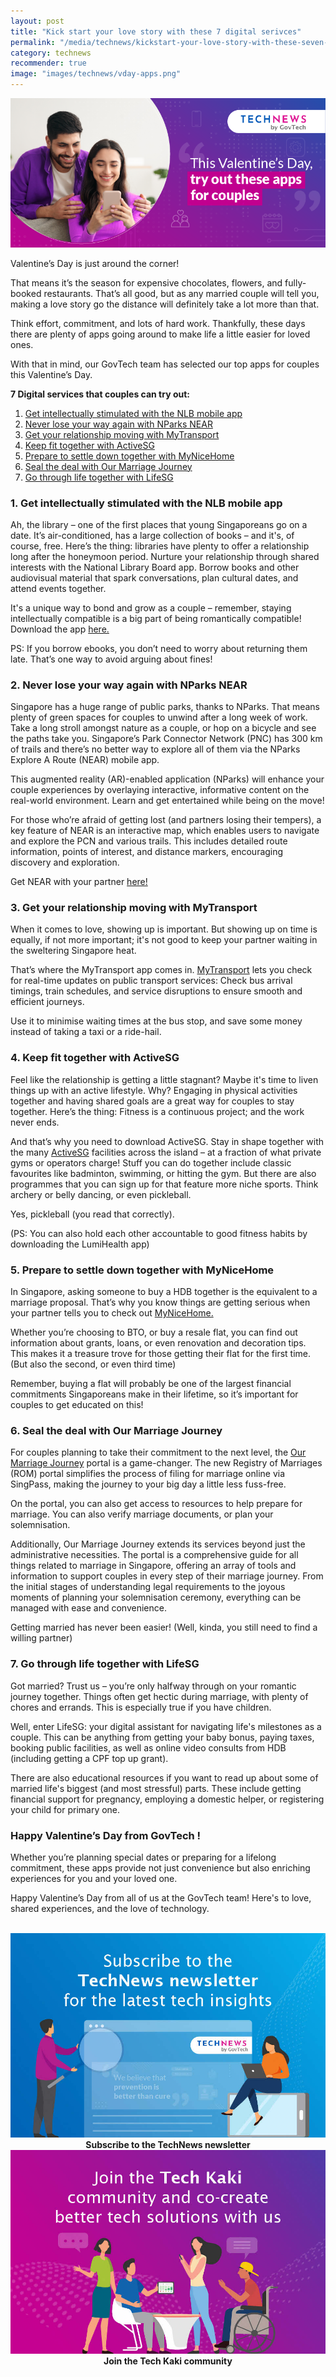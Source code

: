 ```yaml
---
layout: post
title: "Kick start your love story with these 7 digital serivces"
permalink: "/media/technews/kickstart-your-love-story-with-these-seven-digital-services"
category: technews
recommender: true
image: "images/technews/vday-apps.png"
---
```


![6 apps for couples](/images/technews/vday-apps.png)

Valentine’s Day is just around the corner! 

That means it’s the season for expensive chocolates, flowers, and fully-booked restaurants. That’s all good, but as any married couple will tell you, making a love story go the distance will definitely take a lot more than that. 

Think effort, commitment, and lots of hard work. Thankfully, these days there are plenty of apps going around to make life a little easier for loved ones. 

With that in mind, our GovTech team has selected our top apps for couples this Valentine’s Day.


**7 Digital services that couples can try out:**
1. [Get intellectually stimulated with the NLB mobile app](/media/technews/kickstart-your-love-story-with-these-seven-digital-services#1-get-intellectually-stimulated-with-the-nlb-mobile-app)
2. [Never lose your way again with NParks NEAR](/media/technews/kickstart-your-love-story-with-these-seven-digital-services#2-never-lose-your-way-again-with-nparks-near)
3. [Get your relationship moving with MyTransport](/media/technews/kickstart-your-love-story-with-these-seven-digital-services#3-get-your-relationshio-moving-with-mytransport)
4. [Keep fit together with ActiveSG](/media/technews/kickstart-your-love-story-with-these-seven-digital-services#4-keep-fit-together-with-activesg)
5. [Prepare to settle down together with MyNiceHome](/media/technews/kickstart-your-love-story-with-these-seven-digital-services#5-prepare-to-settle-down-with-mynicehome)
6. [Seal the deal with Our Marriage Journey](/media/technews/kickstart-your-love-story-with-these-seven-digital-services#6-seal-the-deal-with-our-marriage-journey)
7. [Go through life together with LifeSG](/media/technews/kickstart-your-love-story-with-these-seven-digital-services#7-go-through-life-together-with-lifesg)

### 1. Get intellectually stimulated with the NLB mobile app

Ah, the library – one of the first places that young Singaporeans go on a date. It’s air-conditioned, has a large collection of books – and it's, of course, free. Here’s the thing: libraries have plenty to offer a relationship long after the honeymoon period. Nurture your relationship through shared interests with the National Library Board app. Borrow books and other audiovisual material that spark conversations, plan cultural dates, and attend events together. 

It's a unique way to bond and grow as a couple – remember, staying intellectually compatible is a big part of being romantically compatible! Download the app [here.](https://mobileapp.nlb.gov.sg/) 

PS: If you borrow ebooks, you don’t need to worry about returning them late. That’s one way to avoid arguing about fines! 


### 2. Never lose your way again with NParks NEAR 

Singapore has a huge range of public parks, thanks to NParks. That means plenty of green spaces for couples to unwind after a long week of work. Take a long stroll amongst nature as a couple, or hop on a bicycle and see the paths take you.  Singapore’s Park Connector Network (PNC) has 300 km of trails and there’s no better way to explore all of them via the NParks Explore A Route (NEAR) mobile app.

This augmented reality (AR)-enabled application (NParks) will enhance your couple experiences by overlaying interactive, informative content on the real-world environment. Learn and get entertained while being on the move! 

For those who’re afraid of getting lost (and partners losing their tempers), a key feature of NEAR is an interactive map, which enables users to navigate and explore the PCN and various trails. This includes detailed route information, points of interest, and distance markers, encouraging discovery and exploration.

Get NEAR with your partner [here!](https://near.nparks.gov.sg/about) 

### 3. Get your relationship moving with MyTransport

When it comes to love, showing up is important. But showing up on time is equally, if not more important; it's not good to keep your partner waiting in the sweltering Singapore heat. 

That’s where the MyTransport app comes in. [MyTransport](https://www.lta.gov.sg/content/dam/ltagov/Home/PDF/MTM.pdf) lets you check for real-time updates on public transport services: Check bus arrival timings, train schedules, and service disruptions to ensure smooth and efficient journeys.

Use it to minimise waiting times at the bus stop, and save some money instead of taking a taxi or a ride-hail. 
 

### 4. Keep fit together with ActiveSG

Feel like the relationship is getting a little stagnant? Maybe it's time to liven things up with an active lifestyle. Why? Engaging in physical activities together and having shared goals are a great way for couples to stay together. Here’s the thing: Fitness is a continuous project; and the work never ends. 

And that’s why you need to download ActiveSG. Stay in shape together with the many [ActiveSG](https://www.activesgcircle.gov.sg/) facilities across the island – at a fraction of what private gyms or operators charge! 
Stuff you can do together include classic favourites like badminton, swimming, or hitting the gym.  But there are also programmes that you can sign up for that feature more niche sports. Think archery or belly dancing, or even pickleball. 

Yes, pickleball (you read that correctly). 

(PS: You can also hold each other accountable to good fitness habits by downloading the LumiHealth app)

### 5. Prepare to settle down together with MyNiceHome

In Singapore, asking someone to buy a HDB together is the equivalent to a marriage proposal. That’s why you know things are getting serious when your partner tells you to check out [MyNiceHome.](https://www.mynicehome.gov.sg/) 

Whether you’re choosing to BTO, or buy a resale flat, you can find out information about grants, loans, or even renovation and decoration tips. This makes it a treasure trove for those getting their flat for the first time. (But also the second, or even third time)

Remember, buying a flat will probably be one of the largest financial commitments Singaporeans make in their lifetime, so it’s important for couples to get educated on this! 

### 6. Seal the deal with Our Marriage Journey

For couples planning to take their commitment to the next level, the [Our Marriage Journey](https://www.marriage.gov.sg/) portal is a game-changer. The new Registry of Marriages (ROM) portal simplifies the process of filing for marriage online via SingPass, making the journey to your big day a little less fuss-free.

On the portal, you can also get access to resources to help prepare for marriage. You can also verify marriage documents, or plan your solemnisation.

Additionally, Our Marriage Journey extends its services beyond just the administrative necessities. The portal is a comprehensive guide for all things related to marriage in Singapore, offering an array of tools and information to support couples in every step of their marriage journey. From the initial stages of understanding legal requirements to the joyous moments of planning your solemnisation ceremony, everything can be managed with ease and convenience. 

Getting married has never been easier! (Well, kinda, you still need to find a willing partner)
 
### 7. Go through life together with LifeSG
Got married? Trust us – you’re only halfway through on your romantic journey together. Things often get hectic during marriage, with plenty of chores and errands. This is especially true if you have children. 

Well, enter LifeSG: your digital assistant for navigating life's milestones as a couple. This can be anything from getting your baby bonus, paying taxes, booking public facilities, as well as online video consults from HDB (including getting a CPF top up grant). 

There are also educational resources if you want to read up about some of married life's biggest (and most stressful) parts. These include getting financial support for pregnancy, employing a domestic helper, or registering your child for primary one.

### Happy Valentine’s Day from GovTech !
Whether you’re planning special dates or preparing for a lifelong commitment, these apps provide not just convenience but also enriching experiences for you and your loved one.

Happy Valentine’s Day from all of us at the GovTech team! Here's to love, shared experiences, and the love of technology. 





<br>

<div class="row">
  <div class="col" style="text-align: center">
    <a href="https://go.gov.sg/tnblog-to-tnsub" target="_blank">	 	    
      <img src="/images/technews/TN_footer.png" alt="Subscribe to the TechNews newsletter" /></a>
    <figcaption><b>Subscribe to the TechNews newsletter</b></figcaption>
  </div>

  <div class="col" style="text-align: center">
    <a href="https://go.gov.sg/tnblog-to-tkcommunity" target="_blank">		  
      <img src="/images/technews/TK_footer.png" alt="Join the Tech Kaki community" /></a>
    <figcaption><b>Join the Tech Kaki community</b></figcaption>
  </div>
